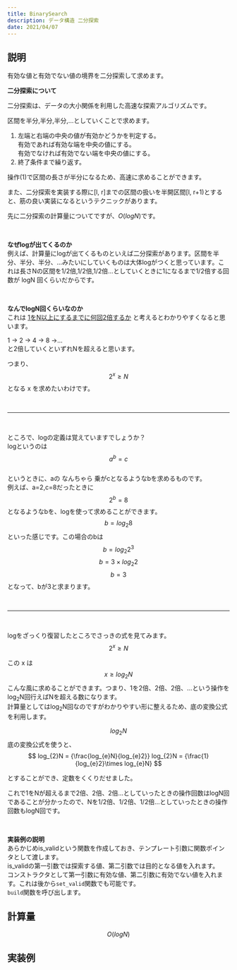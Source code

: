 ```yaml
---
title: BinarySearch
description: データ構造 二分探索
date: 2021/04/07
---
```


## 説明
有効な値と有効でない値の境界を二分探索して求めます。  

**二分探索について**

二分探索は、データの大小関係を利用した高速な探索アルゴリズムです。

区間を半分,半分,半分,...としていくことで求めます。  
1. 左端と右端の中央の値が有効かどうかを判定する。  
  有効であれば有効な端を中央の値にする。  
  有効でなければ有効でない端を中央の値にする。
2. 終了条件まで繰り返す。

操作(1)で区間の長さが半分になるため、高速に求めることができます。

また、二分探索を実装する際に[l, r]までの区間の扱いを半開区間[l, r+1)とすると、筋の良い実装になるというテクニックがあります。

先に二分探索の計算量についてですが、$O(logN)$です。

<br>

**なぜlogが出てくるのか**  
例えば、計算量にlogが出てくるものといえば二分探索があります。区間を半分、半分、半分、...みたいにしていくものは大体logがつくと思っています。これは長さNの区間を1/2倍,1/2倍,1/2倍...としていくときに1になるまで1/2倍する回数が logN 回くらいだからです。

<br>

**なんでlogN回くらいなのか**  
これは <u>1をN以上にするまでに何回2倍するか</u> と考えるとわかりやすくなると思います。

1 → 2 → 4 → 8 →...  
と2倍していくといずれNを超えると思います。

つまり、  
$$
2^{x} ≥ N
$$
となる x を求めたいわけです。  

<br>
<hr>
<br>

ところで、logの定義は覚えていますでしょうか？  
logというのは  
$$
a^{b}= c
$$  
というときに、aの なんちゃら 乗がcとなるようなbを求めるものです。  
例えば、a=2,c=8だったときに  
$$
2^b=8
$$
となるようなbを、logを使って求めることができます。  
$$
b=log_{2}8
$$
といった感じです。この場合のbは  
$$
b=log_{2}2^{3}
$$
$$
b=3 \times log_{2}2
$$
$$
b=3
$$
となって、bが3と求まります。  

<br>
<hr>
<br>

logをざっくり復習したところでさっきの式を見てみます。  
$$
2^{x} ≥ N
$$

この x は  
$$
x ≥ log_{2}N
$$
こんな風に求めることができます。つまり、1を2倍、2倍、2倍、...という操作をlog<sub>2</sub>N回行えばNを超える数になります。  
計算量としてはlog<sub>2</sub>N回なのですがわかりやすい形に整えるため、底の変換公式を利用します。

$$
log_{2}N
$$
底の変換公式を使うと、  
$$
log_{2}N = {\frac{log_{e}N}{log_{e}2}}
log_{2}N = {\frac{1}{log_{e}2}\times log_{e}N}
$$

とすることができ、定数をくくりだせました。

これで1をNが超えるまで2倍、2倍、2倍...としていったときの操作回数はlogN回であることが分かったので、Nを1/2倍、1/2倍、1/2倍...としていったときの操作回数もlogN回です。

<br>

**実装例の説明**  
あらかじめis_validという関数を作成しておき、テンプレート引数に関数ポインタとして渡します。  
is_validの第一引数では探索する値、第二引数では目的となる値を入れます。  
コンストラクタとして第一引数に有効な値、第二引数に有効でない値を入れます。これは後から`set_valid`関数でも可能です。  
`build`関数を呼び出します。


## 計算量
$$
O(logN)
$$

## 実装例

```cpp import=/assets/Library/data-structure/binarysearch.cpp
```
